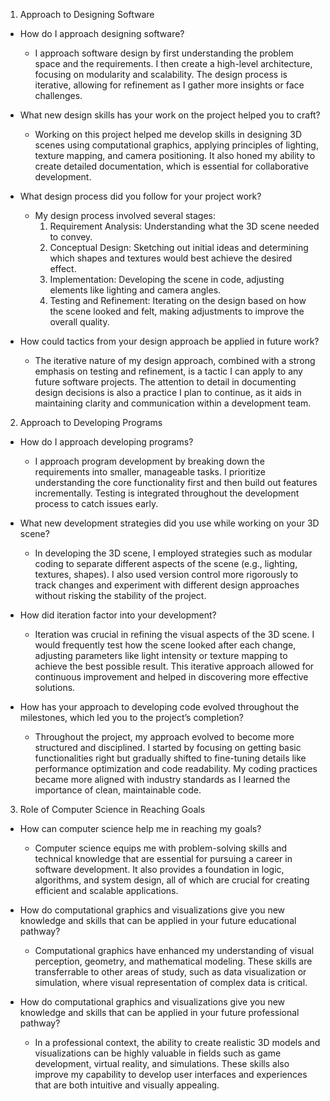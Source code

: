 
 1. Approach to Designing Software

- How do I approach designing software?
  - I approach software design by first understanding the problem space and the requirements. I then create a high-level architecture, focusing on modularity and scalability. The design process is iterative, allowing for refinement as I gather more insights or face challenges.

- What new design skills has your work on the project helped you to craft?
  - Working on this project helped me develop skills in designing 3D scenes using computational graphics, applying principles of lighting, texture mapping, and camera positioning. It also honed my ability to create detailed documentation, which is essential for collaborative development.

- What design process did you follow for your project work?
  - My design process involved several stages: 
    1. Requirement Analysis: Understanding what the 3D scene needed to convey.
    2. Conceptual Design: Sketching out initial ideas and determining which shapes and textures would best achieve the desired effect.
    3. Implementation: Developing the scene in code, adjusting elements like lighting and camera angles.
    4. Testing and Refinement: Iterating on the design based on how the scene looked and felt, making adjustments to improve the overall quality.

- How could tactics from your design approach be applied in future work?
  - The iterative nature of my design approach, combined with a strong emphasis on testing and refinement, is a tactic I can apply to any future software projects. The attention to detail in documenting design decisions is also a practice I plan to continue, as it aids in maintaining clarity and communication within a development team.

 2. Approach to Developing Programs

- How do I approach developing programs?
  - I approach program development by breaking down the requirements into smaller, manageable tasks. I prioritize understanding the core functionality first and then build out features incrementally. Testing is integrated throughout the development process to catch issues early.

- What new development strategies did you use while working on your 3D scene?
  - In developing the 3D scene, I employed strategies such as modular coding to separate different aspects of the scene (e.g., lighting, textures, shapes). I also used version control more rigorously to track changes and experiment with different design approaches without risking the stability of the project.

- How did iteration factor into your development?
  - Iteration was crucial in refining the visual aspects of the 3D scene. I would frequently test how the scene looked after each change, adjusting parameters like light intensity or texture mapping to achieve the best possible result. This iterative approach allowed for continuous improvement and helped in discovering more effective solutions.

- How has your approach to developing code evolved throughout the milestones, which led you to the project’s completion?
  - Throughout the project, my approach evolved to become more structured and disciplined. I started by focusing on getting basic functionalities right but gradually shifted to fine-tuning details like performance optimization and code readability. My coding practices became more aligned with industry standards as I learned the importance of clean, maintainable code.

 3. Role of Computer Science in Reaching Goals

- How can computer science help me in reaching my goals?
  - Computer science equips me with problem-solving skills and technical knowledge that are essential for pursuing a career in software development. It also provides a foundation in logic, algorithms, and system design, all of which are crucial for creating efficient and scalable applications.

- How do computational graphics and visualizations give you new knowledge and skills that can be applied in your future educational pathway?
  - Computational graphics have enhanced my understanding of visual perception, geometry, and mathematical modeling. These skills are transferrable to other areas of study, such as data visualization or simulation, where visual representation of complex data is critical.

- How do computational graphics and visualizations give you new knowledge and skills that can be applied in your future professional pathway?
  - In a professional context, the ability to create realistic 3D models and visualizations can be highly valuable in fields such as game development, virtual reality, and simulations. These skills also improve my capability to develop user interfaces and experiences that are both intuitive and visually appealing.

 

